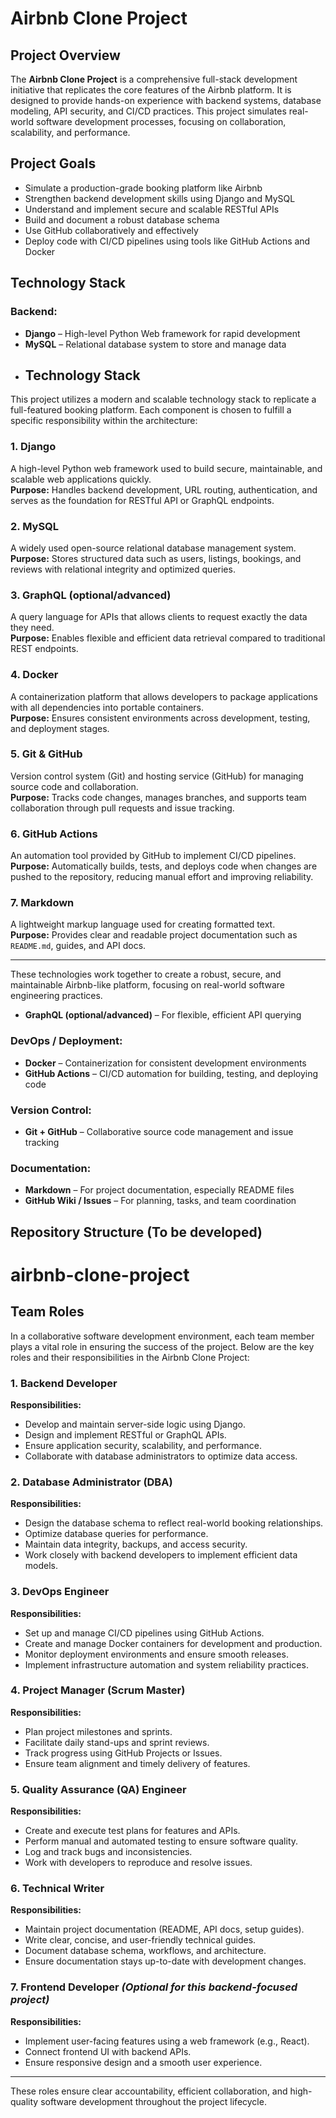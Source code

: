 # Airbnb Clone Project

## Project Overview

The **Airbnb Clone Project** is a comprehensive full-stack development initiative that replicates the core features of the Airbnb platform. It is designed to provide hands-on experience with backend systems, database modeling, API security, and CI/CD practices. This project simulates real-world software development processes, focusing on collaboration, scalability, and performance.

## Project Goals

- Simulate a production-grade booking platform like Airbnb
- Strengthen backend development skills using Django and MySQL
- Understand and implement secure and scalable RESTful APIs
- Build and document a robust database schema
- Use GitHub collaboratively and effectively
- Deploy code with CI/CD pipelines using tools like GitHub Actions and Docker

## Technology Stack

### Backend:
- **Django** – High-level Python Web framework for rapid development
- **MySQL** – Relational database system to store and manage data
- ## Technology Stack

This project utilizes a modern and scalable technology stack to replicate a full-featured booking platform. Each component is chosen to fulfill a specific responsibility within the architecture:

### 1. **Django**
A high-level Python web framework used to build secure, maintainable, and scalable web applications quickly.  
**Purpose:** Handles backend development, URL routing, authentication, and serves as the foundation for RESTful API or GraphQL endpoints.

### 2. **MySQL**
A widely used open-source relational database management system.  
**Purpose:** Stores structured data such as users, listings, bookings, and reviews with relational integrity and optimized queries.

### 3. **GraphQL** (optional/advanced)
A query language for APIs that allows clients to request exactly the data they need.  
**Purpose:** Enables flexible and efficient data retrieval compared to traditional REST endpoints.

### 4. **Docker**
A containerization platform that allows developers to package applications with all dependencies into portable containers.  
**Purpose:** Ensures consistent environments across development, testing, and deployment stages.

### 5. **Git & GitHub**
Version control system (Git) and hosting service (GitHub) for managing source code and collaboration.  
**Purpose:** Tracks code changes, manages branches, and supports team collaboration through pull requests and issue tracking.

### 6. **GitHub Actions**
An automation tool provided by GitHub to implement CI/CD pipelines.  
**Purpose:** Automatically builds, tests, and deploys code when changes are pushed to the repository, reducing manual effort and improving reliability.

### 7. **Markdown**
A lightweight markup language used for creating formatted text.  
**Purpose:** Provides clear and readable project documentation such as `README.md`, guides, and API docs.

---

These technologies work together to create a robust, secure, and maintainable Airbnb-like platform, focusing on real-world software engineering practices.

- **GraphQL (optional/advanced)** – For flexible, efficient API querying

### DevOps / Deployment:
- **Docker** – Containerization for consistent development environments
- **GitHub Actions** – CI/CD automation for building, testing, and deploying code

### Version Control:
- **Git + GitHub** – Collaborative source code management and issue tracking

### Documentation:
- **Markdown** – For project documentation, especially README files
- **GitHub Wiki / Issues** – For planning, tasks, and team coordination

## Repository Structure (To be developed)

# airbnb-clone-project
## Team Roles

In a collaborative software development environment, each team member plays a vital role in ensuring the success of the project. Below are the key roles and their responsibilities in the Airbnb Clone Project:

### 1. Backend Developer
**Responsibilities:**
- Develop and maintain server-side logic using Django.
- Design and implement RESTful or GraphQL APIs.
- Ensure application security, scalability, and performance.
- Collaborate with database administrators to optimize data access.

### 2. Database Administrator (DBA)
**Responsibilities:**
- Design the database schema to reflect real-world booking relationships.
- Optimize database queries for performance.
- Maintain data integrity, backups, and access security.
- Work closely with backend developers to implement efficient data models.

### 3. DevOps Engineer
**Responsibilities:**
- Set up and manage CI/CD pipelines using GitHub Actions.
- Create and manage Docker containers for development and production.
- Monitor deployment environments and ensure smooth releases.
- Implement infrastructure automation and system reliability practices.

### 4. Project Manager (Scrum Master)
**Responsibilities:**
- Plan project milestones and sprints.
- Facilitate daily stand-ups and sprint reviews.
- Track progress using GitHub Projects or Issues.
- Ensure team alignment and timely delivery of features.

### 5. Quality Assurance (QA) Engineer
**Responsibilities:**
- Create and execute test plans for features and APIs.
- Perform manual and automated testing to ensure software quality.
- Log and track bugs and inconsistencies.
- Work with developers to reproduce and resolve issues.

### 6. Technical Writer
**Responsibilities:**
- Maintain project documentation (README, API docs, setup guides).
- Write clear, concise, and user-friendly technical guides.
- Document database schema, workflows, and architecture.
- Ensure documentation stays up-to-date with development changes.

### 7. Frontend Developer *(Optional for this backend-focused project)*
**Responsibilities:**
- Implement user-facing features using a web framework (e.g., React).
- Connect frontend UI with backend APIs.
- Ensure responsive design and a smooth user experience.

---

These roles ensure clear accountability, efficient collaboration, and high-quality software development throughout the project lifecycle.
